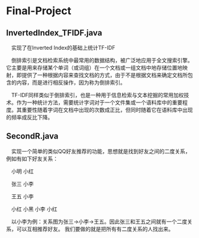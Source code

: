 # Final-Project
## InvertedIndex_TFIDF.java
&emsp;实现了在Inverted Index的基础上统计TF-IDF

&emsp;倒排索引是文档检索系统中最常用的数据结构，被广泛地应用于全文搜索引擎。它主要是用来存储某个单词（或词组）在一个文档或一组文档中地存储位置地映射，即提供了一种根据内容来查找文档的方式，由于不是根据文档来确定文档所包含的内容，而是进行相反操作，因为称为倒排索引。

&emsp;TF-IDF同样类似于倒排索引，也是一种用于信息检索与文本挖掘的常用加权技术。作为一种统计方法，需要统计字词对于一个文件集或一个语料库中的重要程度。其重要性随着字词在文档中出现的次数成正比，但同时随着它在语料库中出现的频率成反比下降。

## SecondR.java
&emsp;实现一个简单的类似QQ好友推荐的功能，思想就是找到好友之间的二度关系，例如有如下好友关系：

&emsp;小明 小红

&emsp;张三 小李

&emsp;王五 小李

&emsp;小红 小黑 小李 小红

&emsp;以小李为例：关系图为张三->小李->王五。因此张三和王五之间就有一个二度关系，可以互相推荐好友。
我们要做的就是把所有有二度关系的人找出来。
